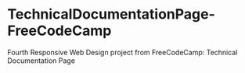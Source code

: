 # TechnicalDocumentationPage-FreeCodeCamp
Fourth Responsive Web Design project from FreeCodeCamp: Technical Documentation Page
